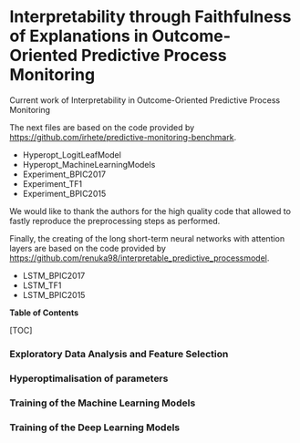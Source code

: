 # Interpretability through Faithfulness of Explanations in Outcome-Oriented Predictive Process Monitoring
Current work of Interpretability in Outcome-Oriented Predictive Process Monitoring

The next files are based on the code provided by https://github.com/irhete/predictive-monitoring-benchmark. 

- Hyperopt_LogitLeafModel
- Hyperopt_MachineLearningModels
- Experiment_BPIC2017
- Experiment_TF1
- Experiment_BPIC2015

 We would like to thank the authors for the high quality code that allowed to fastly reproduce the preprocessing steps as performed.

Finally, the creating of the long short-term neural networks with attention layers are based on the code provided by https://github.com/renuka98/interpretable_predictive_processmodel.

- LSTM_BPIC2017
- LSTM_TF1
- LSTM_BPIC2015


**Table of Contents**

[TOC]

### Exploratory Data Analysis and Feature Selection

### Hyperoptimalisation of parameters

### Training of the Machine Learning Models

### Training of the Deep Learning Models
